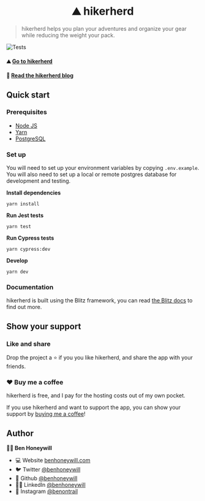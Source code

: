 <h1 align="center">⛰️ hikerherd</h1>

> hikerherd helps you plan your adventures and organize your gear while reducing the weight your pack.

![Tests](https://github.com/benhoneywill/hikerherd/actions/workflows/tests.yml/badge.svg)

#### ⛰️ [Go to hikerherd](https://www.hikerherd.com)

#### 📖 [Read the hikerherd blog](https://blog.hikerherd.com)

## Quick start

### Prerequisites

- [Node JS](https://docs.npmjs.com/downloading-and-installing-node-js-and-npm)
- [Yarn](https://classic.yarnpkg.com/lang/en/docs/install/#mac-stable)
- [PostgreSQL](https://www.postgresql.org/)

### Set up

You will need to set up your environment variables by copying `.env.example`. You will also need to set up a local or remote postgres database for development and testing.

**Install dependencies**

```
yarn install
```

**Run Jest tests**

```
yarn test
```

**Run Cypress tests**

```
yarn cypress:dev
```

**Develop**

```
yarn dev
```

### Documentation

hikerherd is built using the Blitz framework, you can read [the Blitz docs](https://blitzjs.com/docs) to find out more.

## Show your support

### Like and share

Drop the project a ⭐️ if you you like hikerherd, and share the app with your friends.

### ❤️ Buy me a coffee

hikerherd is free, and I pay for the hosting costs out of my own pocket.

If you use hikerherd and want to support the app, you can show your support by [buying me a coffee](https://ko-fi.com/benontrail)!

## Author

**🧑‍💻 Ben Honeywill**

- 💻 Website [benhoneywill.com](https://benhoneywill.com)
- 🐦 Twitter [@benhoneywill](https://twitter.com/benhoneywill)
- 🐙 Github [@benhoneywill](https://github.com/benhoneywill)
- 🧑‍🎓 LinkedIn [@benhoneywill](https://linkedin.com/in/benhoneywill)
- 📸 Instagram [@benontrail](https://instagram.com/benontrail)
